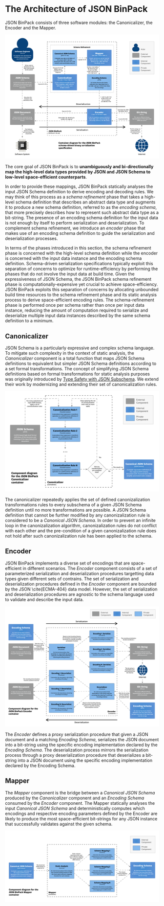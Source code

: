 The Architecture of JSON BinPack
================================

JSON BinPack consists of three software modules: the Canonicalizer, the Encoder
and the Mapper.

![JSON BinPack C4 Container Diagram](../assets/c4-jsonbinpack-container.png)

The core goal of JSON BinPack is to **unambiguously and bi-directionally map
the high-level data types provided by JSON and JSON Schema to low-level
space-efficient counterparts**.

In order to provide these mappings, JSON BinPack statically analyses the input
JSON Schema definition to derive encoding and decoding rules. We may think of
this process as a *schema refinement* phase that takes a high-level schema
definition that describes an abstract data type and augments it to produce a
new schema definition, referred to as the *encoding schema*, that more
precisely describes how to represent such abstract data type as a bit-string.
The presence of an encoding schema definition for the input data is not enough
by itself to perform serialization and deserialization. To complement schema
refinement, we introduce an *encoder* phase that makes use of an encoding
schema definition to guide the serialization and deserialization processes.

In terms of the phases introduced in this section, the schema refinement phase
is concerned with the high-level schema definition while the encoder is
concerned with the input data instance and the encoding schema definition.
Schema-driven serialization specifications typically exploit this separation of
concerns to optimize for runtime-efficiency by performing the phases that do
not involve the input data at build time. Given the expressiveness of JSON
Schema, the JSON BinPack schema refinement phase is computationally-expensive
yet crucial to achieve space-efficiency.  JSON BinPack exploits this separation
of concerns by allocating unbounded build time resources to the schema
refinement phase and its static analysis process to derive space-efficient
encoding rules.  The schema-refinement phase is performed once per schema
rather than once per input data instance, reducing the amount of computation
required to serialize and deserialize multiple input data instances described
by the same schema definition to a minimum.

Canonicalizer
-------------

JSON Schema is a particularly expressive and complex schema language. To
mitigate such complexity in the context of static analysis, the *Canonicalizer*
component is a total function that maps JSON Schema definitions to equivalent
but simpler JSON Schema definitions according to a set formal transformations.
The concept of simplifying JSON Schema definitions based on formal
transformations for static analysis purposes was originally introduced by [Type
Safety with JSON Subschema](https://arxiv.org/abs/1911.12651).  We extend their
work by modernizing and extending their set of canonicalization rules.

![JSON BinPack C4 Canonicalizer Diagram](../assets/c4-jsonbinpack-canonicalizer.png)

The canonicalizer repeatedly applies the set of defined canonizalization
transformations rules to every subschema of a given JSON Schema definition
until no more transformations are possible. A JSON Schema definition that
cannot be further modified by any canonizalization rule is considered to be a
*Canonical JSON Schema*. In order to prevent an infinite loop in the
canonizalization algorithm, canonizalization rules do not conflict with each
other and the pre-condition of a given canonizalization rule does not hold
after such canonizalization rule has been applied to the schema.

Encoder
-------

JSON BinPack implements a diverse set of encodings that are space-efficient in
different scenarios. The *Encoder* component consists of a set of parameterized
serialization and deserialization procedures targetting data types given
different sets of contrains.  The set of serialization and deserialization
procedures defined in the *Encoder* component are bounded by the JSON
\cite{ECMA-404} data model. However, the set of serialization and
deserialization procedures are agnostic to the schema language used to validate
and describe the input data.

![JSON BinPack C4 Encoder Diagram](../assets/c4-jsonbinpack-encoder.png)

The *Encoder* defines a proxy serialization procedure that given a JSON
document and a matching *Encoding Schema*, serializes the JSON document into a
bit-string using the specific encoding implementation declared by the *Encoding
Schema*. The deserialization process mirrors the serialization process through
a proxy deserialization procedure that deserializes a bit-string into a JSON
document using the specific encoding implementation declared by the Encoding
Schema.

Mapper
------

The *Mapper* component is the bridge between a *Canonical JSON Schema* produced
by the *Canonicalizer* component and an *Encoding Schema* consumed by the
*Encoder* component. The Mapper statically analyses the input *Canonical JSON
Schema* and deterministically computes which encodings and respective encoding
parameters defined by the Encoder are likely to produce the most
space-efficient bit-strings for any JSON instance that successfully validates
against the given schema.

![JSON BinPack C4 Mapper Diagram](../assets/c4-jsonbinpack-mapper.png)
